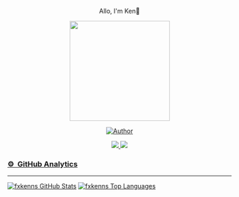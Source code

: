 <p align='center'>Allo, I'm Ken👋</p>
<p align="center">
<img src="https://telegra.ph/file/94dd1dfb87f1913040ba7.jpg" width="225" height="225"/>
</p>
<p align="center">
<a href="https://github.com/fxkenns"><img title="Author" src="https://img.shields.io/badge/Author-fxkenns-red.svg?style=for-the-badge&logo=github"></a>
<p align="center">
<a href="https://www.instagram.com/fxkenns"><img src="https://img.shields.io/badge/Instagram-E4405F?style=for-the-badge&logo=instagram&logoColor=white" /> 
<a href="https://wa.me/6281515982740"><img src="https://img.shields.io/badge/WhatsApp-25D366?style=for-the-badge&logo=whatsapp&logoColor=white" />
</P>
  
### ⚙ &nbsp;GitHub Analytics

---

[![fxkenns GitHub Stats](https://github-readme-stats.vercel.app/api?username=WarcKz&show_icons=true&hide=issues&theme=radical)](https://github-readme-stats.vercel.app)
[![fxkenns Top Languages](https://github-readme-stats.vercel.app/api/top-langs?username=WarcKz&layout=compact&theme=radical)](https://github-readme-stats.vercel.app)
